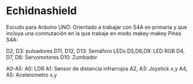 # Echidnashield
Escudo para Arduino UNO:
Orientado a trabajar con S4A en primaria y que incluya una conmutación en la que trabaje en modo makey-makey
Pines S4A:

D2, D3: pulsadores
D11, D12, D13: Semáforo LEDs
D5,D6,D9: LED RGB
D4, D7, D8: Servomotores
D10: Zumbador

A0-A5: 
A0: LDR
A1: Sensor de distancia infrarrojos
A2, A3: Joystick x,y 
A4, A5: Acelerometro x,y
